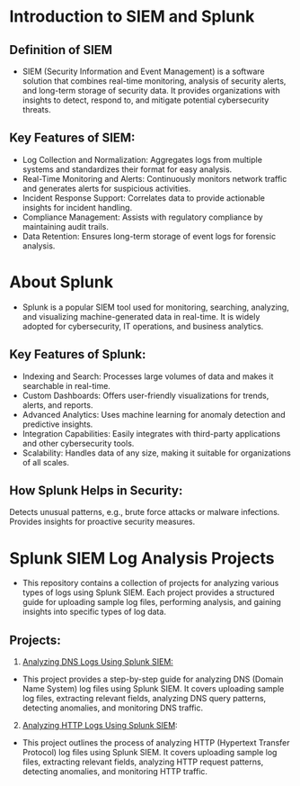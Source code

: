 # Introduction to SIEM and Splunk
## Definition of SIEM
- SIEM (Security Information and Event Management) is a software solution that combines real-time monitoring, analysis of security alerts, and long-term storage of security data. It provides organizations with insights to detect, respond to, and mitigate potential cybersecurity threats.

## Key Features of SIEM:
- Log Collection and Normalization: Aggregates logs from multiple systems and standardizes their format for easy analysis.
- Real-Time Monitoring and Alerts: Continuously monitors network traffic and generates alerts for suspicious activities.
- Incident Response Support: Correlates data to provide actionable insights for incident handling.
- Compliance Management: Assists with regulatory compliance by maintaining audit trails.
- Data Retention: Ensures long-term storage of event logs for forensic analysis.


# About Splunk
- Splunk is a popular SIEM tool used for monitoring, searching, analyzing, and visualizing machine-generated data in real-time. It is widely adopted for cybersecurity, IT operations, and business analytics.

## Key Features of Splunk:
- Indexing and Search: Processes large volumes of data and makes it searchable in real-time.
- Custom Dashboards: Offers user-friendly visualizations for trends, alerts, and reports.
- Advanced Analytics: Uses machine learning for anomaly detection and predictive insights.
- Integration Capabilities: Easily integrates with third-party applications and other cybersecurity tools.
- Scalability: Handles data of any size, making it suitable for organizations of all scales.

## How Splunk Helps in Security:
Detects unusual patterns, e.g., brute force attacks or malware infections.
Provides insights for proactive security measures.


# Splunk SIEM Log Analysis Projects
- This repository contains a collection of projects for analyzing various types of logs using Splunk SIEM. Each project provides a structured guide for uploading sample log files, performing analysis, and gaining insights into specific types of log data.

## Projects: 
1. [Analyzing DNS Logs Using Splunk SIEM:](https://github.com/users/JohnPaulPamintuan/projects/2/views/1?pane=issue&itemId=88281578) 
- This project provides a step-by-step guide for analyzing DNS (Domain Name System) log files using Splunk SIEM. It covers uploading sample log files, extracting relevant fields, analyzing DNS query patterns, detecting anomalies, and monitoring DNS traffic. 

2. [Analyzing HTTP Logs Using Splunk SIEM](https://github.com/JohnPaulPamintuan/JohnPaulPamintuan/issues/1):
 - This project outlines the process of analyzing HTTP (Hypertext Transfer Protocol) log files using Splunk SIEM. It covers uploading sample log files, extracting relevant fields, analyzing HTTP request patterns, detecting anomalies, and monitoring HTTP traffic.
